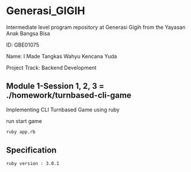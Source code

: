 # Generasi_GIGIH
Intermediate level program repository at Generasi Gigih from the Yayasan Anak Bangsa Bisa

ID: GBE01075

Name: I Made Tangkas Wahyu Kencana Yuda

Project Track: Backend Development

## Module 1-Session 1, 2, 3 = ./homework/turnbased-cli-game

Implementing CLI Turnbased Game using ruby

run start game
```bash
ruby app.rb
```

## Specification
```bash 
ruby version : 3.0.1
```
